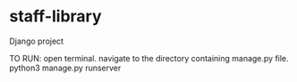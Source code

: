 # staff-library


Django project 

TO RUN:
open terminal.
navigate to the directory containing manage.py file.
python3 manage.py runserver

